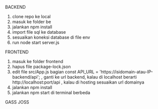 BACKEND
1. clone repo ke local
2. masuk ke folder be
3. jalankan npm install
4. import file sql ke database
5. sesuaikan koneksi database di file env
6. run node start server.js

FRONTEND
1. masuk ke folder frontend
2. hapus file package-lock.json
3. edit file src/App.js bagian const API_URL = 'https://isidomain-atau-IP-backend/api'; , ganti ke url backend, kalau di localhost berarti http://localhost:port/api , kalau di hosting sesuaikan url domainya
4. jalankan npm install
5. jalankan npm start di terminal berbeda

GASS JOSS

